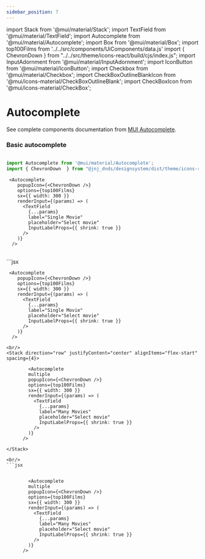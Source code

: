 ```yaml
---
sidebar_position: 7
---
```


import Stack from '@mui/material/Stack';
import TextField from '@mui/material/TextField';
import Autocomplete from '@mui/material/Autocomplete';
import Box from '@mui/material/Box';
import top100Films from '../../src/components/UiComponents/data.js' 
import { ChevronDown } from "../../src/theme/icons-react/build/cjs/index.js";
import InputAdornment from '@mui/material/InputAdornment';
import IconButton from '@mui/material/IconButton';
import Checkbox from '@mui/material/Checkbox';
import CheckBoxOutlineBlankIcon from '@mui/icons-material/CheckBoxOutlineBlank';
import CheckBoxIcon from '@mui/icons-material/CheckBox';


# Autocomplete

See complete components documentation from [MUI Autocomplete](https://mui.com/material-ui/react-autocomplete/).


### Basic autocomplete 


```jsx

import Autocomplete from '@mui/material/Autocomplete';
import { ChevronDown  } from "@jnj_dnds/designsystem/dist/theme/icons-react/build/cjs/";

```

<Stack direction="row" justifyContent="center" alignItems="flex-start" spacing={4}>
  
     <Autocomplete
        popupIcon={<ChevronDown />}
        options={top100Films}
        sx={{ width: 300 }}
        renderInput={(params) => (
          <TextField
            {...params}
            label="Single Movie"
            placeholder="Select movie"
            InputLabelProps={{ shrink: true }}
          />
        )}
      />

</Stack>
 <br/>
```jsx

 
     <Autocomplete
        popupIcon={<ChevronDown />}
        options={top100Films}
        sx={{ width: 300 }}
        renderInput={(params) => (
          <TextField
            {...params}
            label="Single Movie"
            placeholder="Select movie"
            InputLabelProps={{ shrink: true }}
          />
        )}
      />

```
<br/>
<Stack direction="row" justifyContent="center" alignItems="flex-start" spacing={4}>

        <Autocomplete
        multiple
        popupIcon={<ChevronDown />}
        options={top100Films}
        sx={{ width: 300 }}
        renderInput={(params) => (
          <TextField
            {...params}
            label="Many Movies"
            placeholder="Select movie"
            InputLabelProps={{ shrink: true }}
          />
        )}
      />

</Stack>

<br/>
```jsx

 
        <Autocomplete
        multiple
        popupIcon={<ChevronDown />}
        options={top100Films}
        sx={{ width: 300 }}
        renderInput={(params) => (
          <TextField
            {...params}
            label="Many Movies"
            placeholder="Select movie"
            InputLabelProps={{ shrink: true }}
          />
        )}
      />



